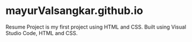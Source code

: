 # mayurValsangkar.github.io

Resume Project is my first project using HTML and CSS.
Built using Visual Studio Code, HTML and CSS.
